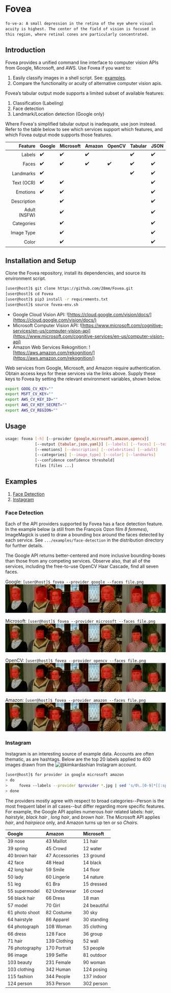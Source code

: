 
# Fovea

`fo·ve·a: A small depression in the retina of the eye where visual acuity is highest. The center of the field of vision is focused in this region, where retinal cones are particularly concentrated.`

## Introduction

Fovea provides a unified command line interface to computer vision APIs from Google, Microsoft, and AWS. Use Fovea if you want to:

1.	Easily classify images in a shell script. See: [examples](#Examples).
2.	Compare the functionality or acuity of alternative computer vision apis.

Fovea’s tabular output mode supports a limited subset of available features: 

1.	Classification (Labeling)
2.	Face detection
3.	Landmark/Location detection (Google only)

Where Fovea's simplified tabular output is inadequate, use json instead. Refer to the table below to see which services support which features, and which Fovea output mode supports those features.

| Feature      | Google | Microsoft | Amazon | OpenCV |   Tabular        | JSON |
| ---: |  ---      | --- | --- | --- |  ---     | --- |
| Labels | ✔️️      | ✔️️| ✔️️|       | ✔️️| ✔️️|
| Faces  |  ✔️️     | ✔️️| ✔️️| ✔️️       | ✔️️| ✔️️|
| Landmarks |  ✔️️|    |    |     | ✔️️| ✔️️|
| Text (OCR) | ✔️️| ✔️️|    |   | ️️ | ✔️️|
| Emotions | ✔️️| ✔️️|    |    |      |  ✔️️     |
| Description |   | ✔️️|    |    |       | ✔️️|
| Adult (NSFW) |        | ✔️️|  |  | | ✔️️| 
| Categories   |        | ✔️️|  |  | | ✔️️|
| Image Type   |        | ✔️ |   |  | | ✔️️|
| Color        |        | ✔️️|  |  | | ✔️️|


## Installation and Setup

Clone the Fovea repository, install its dependencies, and source its environment script.

````bash
[user@host]$ git clone https://github.com/28mm/Fovea.git
[user@host]$ cd Fovea
[user@host]$ pip3 install -r requirements.txt
[user@host]$ source fovea-env.sh 
`````


 * Google Cloud Vision API: ![https://cloud.google.com/vision/docs/](https://cloud.google.com/vision/docs/)
 * Microsoft Computer Vision API: ![https://www.microsoft.com/cognitive-services/en-us/computer-vision-api](https://www.microsoft.com/cognitive-services/en-us/computer-vision-api)
 * Amazon Web Services Rekognition: ![https://aws.amazon.com/rekognition/](https://aws.amazon.com/rekognition/)

Web services from Google, Microsoft, and Amazon require authentication. Obtain access keys for these services via the links above. Supply these keys to Fovea by setting the relevant environment variables, shown below.

````bash
export GOOG_CV_KEY=""
export MSFT_CV_KEY=""
export AWS_CV_KEY_ID=""
export AWS_CV_KEY_SECRET=""
export AWS_CV_REGION=""
````

## Usage
````bash
usage: fovea [-h] [--provider {google,microsoft,amazon,opencv}]
             [--output {tabular,json,yaml}] [--labels] [--faces] [--text]
             [--emotions] [--description] [--celebrities] [--adult]
             [--categories] [--image_type] [--color] [--landmarks]
             [--confidence confidence threshold]
             files [files ...]
````

## Examples

 1. [Face Detection](#face-detection)
 1. [Instagram](#instagram)
  
### Face Detection

Each of the API providers supported by Fovea has a face detection feature. In the example below (a still from the François Ozon film *8 femmes*), ImageMagick is used to draw a bounding box around the faces detected by each service. See `.../examples/face-detection` in the distribution directory for further details.

The Google API returns better-centered and more inclusive bounding-boxes than those from any competing services. Observe also, that all of the services, including the free-to-use OpenCV Haar Cascade, find all seven faces.

Google: `[user@host]$ fovea --provider google --faces file.png`
![Google](examples/face-detection/7-google.png)

Microsoft: `[user@host]$ fovea --provider microsoft --faces file.png`
![Microsoft](examples/face-detection/7-microsoft.png)



OpenCV: `[user@host]$ fovea --provider opencv --faces file.png`
![OpenCV](examples/face-detection/7-opencv.png)

Amazon: `[user@host]$ fovea --provider amazon --faces file.png`
![Rekognition](examples/face-detection/7-amazon.png)

### Instagram

Instagram is an interesting source of example data. Accounts are often thematic, as are hashtags. Below are the top 20 labels applied to 400 images drawn from the ![@kimkardashian](https://www.instagram.com/kimkardashian/?hl=en) Instagram account. 

````bash
[user@host]$ for provider in google microsoft amazon
> do
>     fovea --labels --provider $provider *.jpg | sed 's/0\.[0-9]*[[:space:]]*//g' | sort | uniq -c | sort -n | tail -20 > labels.$provider
> done
````

The providers mostly agree with respect to broad categories--Person is the most frequent label in all cases--but differ regarding more specific features. For example, the Google API applies numerous *hair* related labels: *hair*, *hairstyle*, *black hair* , *long hair*, and *brown hair*. The Microsoft API applies *hair*, and *hairpiece* only, and Amazon turns up ten or so *Chairs*.

| Google              | Amazon     | Microsoft |
| :---              | :---         | :---         |
|   39 nose |   43 Maillot |   11 hair | 
|   39 spring |   45 Crowd |   12 water | 
|   40 brown hair |   47 Accessories |   13 ground | 
|   42 face |   48 Head |   14 black | 
|   42 long hair |   59 Smile |   14 floor | 
|   50 lady |   60 Lingerie |   14 nature | 
|   51 leg |   61 Bra |   15 dressed | 
|   55 supermodel |   62 Underwear |   16 crowd | 
|   56 black hair |   66 Dress |   18 man | 
|   57 model |   70 Girl |   24 beautiful | 
|   61 photo shoot |   82 Costume |   30 sky | 
|   64 hairstyle |   86 Apparel |   30 standing | 
|   64 photograph |  108 Woman |   35 clothing | 
|   66 dress |  128 Face |   36 group | 
|   71 hair |  139 Clothing |   52 wall | 
|   76 photography |  170 Portrait |   53 people | 
|   96 image |  199 Selfie |   81 outdoor | 
|  103 beauty |  231 Female |   90 woman | 
|  103 clothing |  342 Human |  124 posing | 
|  115 fashion |  344 People |  137 indoor | 
|  124 person |  353 Person |  302 person |
 




